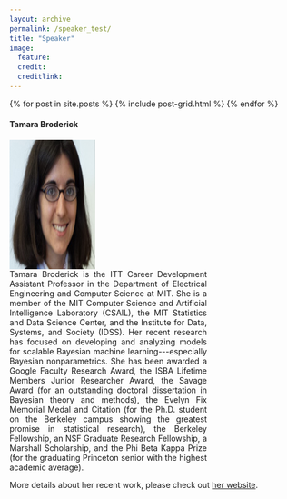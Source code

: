 ```yaml
---
layout: archive
permalink: /speaker_test/
title: "Speaker"
image:
  feature: 
  credit: 
  creditlink: 
---
```


<div class="tiles">
{% for post in site.posts %}
	{% include post-grid.html %}
{% endfor %}
</div><!-- /.tiles -->


<h4>Tamara Broderick</h4>

<div style="width:30%">
<img src="/images/teaser-tamara-pic.jpg" style="float:right;width:303px;height:228px">
</div>
<div style="width:69%">
<p style="text-align: justify;text-justify: inter-word;">
Tamara Broderick is the ITT Career Development Assistant Professor in the Department of Electrical Engineering and Computer Science at MIT. She is a member of the MIT Computer Science and Artificial Intelligence Laboratory (CSAIL), the MIT Statistics and Data Science Center, and the Institute for Data, Systems, and Society (IDSS). Her recent research has focused on developing and analyzing models for scalable Bayesian machine learning---especially Bayesian nonparametrics. She has been awarded a Google Faculty Research Award, the ISBA Lifetime Members Junior Researcher Award, the Savage Award (for an outstanding doctoral dissertation in Bayesian theory and methods), the Evelyn Fix Memorial Medal and Citation (for the Ph.D. student on the Berkeley campus showing the greatest promise in statistical research), the Berkeley Fellowship, an NSF Graduate Research Fellowship, a Marshall Scholarship, and the Phi Beta Kappa Prize (for the graduating Princeton senior with the highest academic average).</p>
</div>


More details about her recent work, please check out <a href="http://www.tamarabroderick.com/">her website</a>.
